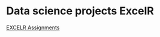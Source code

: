 # Data science projects ExcelR 
[EXCELR Assignments](https://learn.excelr.com/courses/course-v1:ExcelR+DataScience_Assignments+2018_Q2/courseware/7edb0e864af84b62a292014255de7fb9/2008c5372c80423ca9bc0015cf4bdaf8/)
